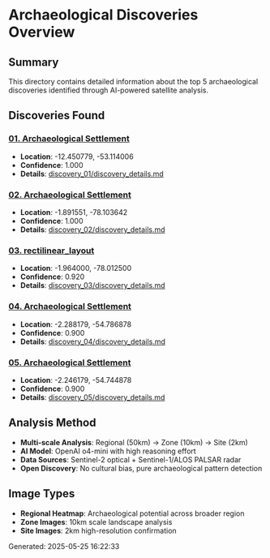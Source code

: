 # Archaeological Discoveries Overview

## Summary
This directory contains detailed information about the top 5 archaeological discoveries identified through AI-powered satellite analysis.

## Discoveries Found

### [01. Archaeological Settlement](discovery_01/)
- **Location**: -12.450779, -53.114006
- **Confidence**: 1.000
- **Details**: [discovery_01/discovery_details.md](discovery_01/discovery_details.md)

### [02. Archaeological Settlement](discovery_02/)
- **Location**: -1.891551, -78.103642
- **Confidence**: 1.000
- **Details**: [discovery_02/discovery_details.md](discovery_02/discovery_details.md)

### [03. rectilinear_layout](discovery_03/)
- **Location**: -1.964000, -78.012500
- **Confidence**: 0.920
- **Details**: [discovery_03/discovery_details.md](discovery_03/discovery_details.md)

### [04. Archaeological Settlement](discovery_04/)
- **Location**: -2.288179, -54.786878
- **Confidence**: 0.900
- **Details**: [discovery_04/discovery_details.md](discovery_04/discovery_details.md)

### [05. Archaeological Settlement](discovery_05/)
- **Location**: -2.246179, -54.744878
- **Confidence**: 0.900
- **Details**: [discovery_05/discovery_details.md](discovery_05/discovery_details.md)

## Analysis Method
- **Multi-scale Analysis**: Regional (50km) → Zone (10km) → Site (2km)
- **AI Model**: OpenAI o4-mini with high reasoning effort
- **Data Sources**: Sentinel-2 optical + Sentinel-1/ALOS PALSAR radar
- **Open Discovery**: No cultural bias, pure archaeological pattern detection

## Image Types
- **Regional Heatmap**: Archaeological potential across broader region
- **Zone Images**: 10km scale landscape analysis 
- **Site Images**: 2km high-resolution confirmation

Generated: 2025-05-25 16:22:33
